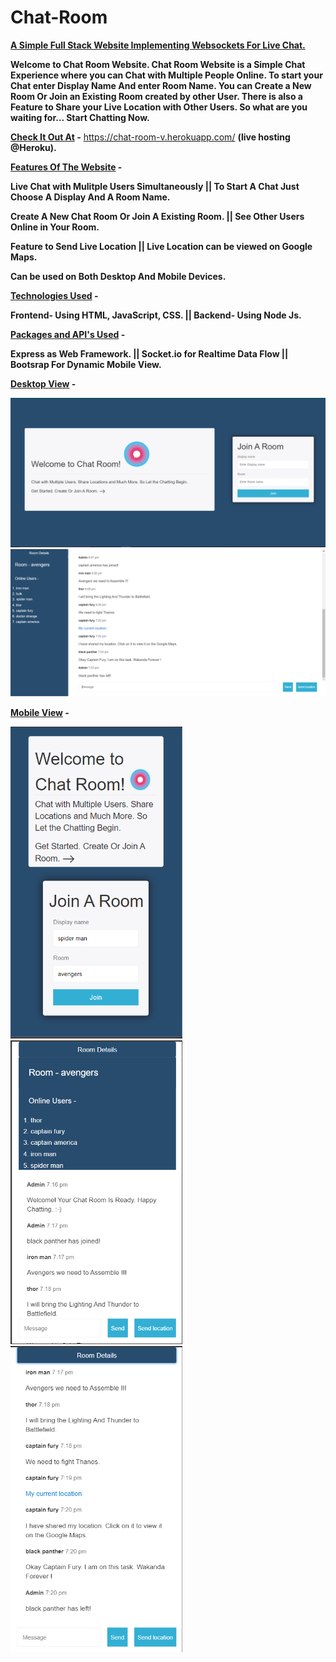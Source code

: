 # Chat-Room

**<ins>A Simple Full Stack Website Implementing Websockets For Live Chat.</ins>**

**Welcome to Chat Room Website. Chat Room Website is a Simple Chat Experience where you can Chat with Multiple People Online. To start your Chat enter Display Name And enter Room Name. You can Create a New Room Or Join an Existing Room created by other User. There is also a Feature to Share your Live Location with Other Users. So what are you waiting for... Start Chatting Now.**

**<ins>Check It Out At</ins> -**  https://chat-room-v.herokuapp.com/   **(live hosting @Heroku).**

**<ins>Features Of The Website</ins> -**

**Live Chat with Mulitple Users Simultaneously  ||  To Start A Chat Just Choose A Display And A Room Name.**

**Create A New Chat Room Or Join A Existing Room.  ||  See Other Users Online in Your Room.**

**Feature to Send Live Location ||  Live Location can be viewed on Google Maps.**

**Can be used on Both Desktop And Mobile Devices.**

**<ins>Technologies Used</ins> -**

**Frontend- Using HTML, JavaScript, CSS.  ||  Backend- Using Node Js.**

**<ins>Packages and API's Used</ins> -**

**Express as Web Framework.  ||  Socket.io for Realtime Data Flow   || Bootsrap For Dynamic Mobile View.**

**<ins>Desktop View</ins> -**

<img src="Screenshots/Screenshot_1.png" width="825"> 

<img src="Screenshots/Screenshot_2.png" width="825"> 

**<ins>Mobile View</ins> -**

<img src="Screenshots/Screenshot_3.png" width="275"> <img src="Screenshots/Screenshot_4.png" width="275"> <img src="Screenshots/Scrennshot_5.png" width="275">
